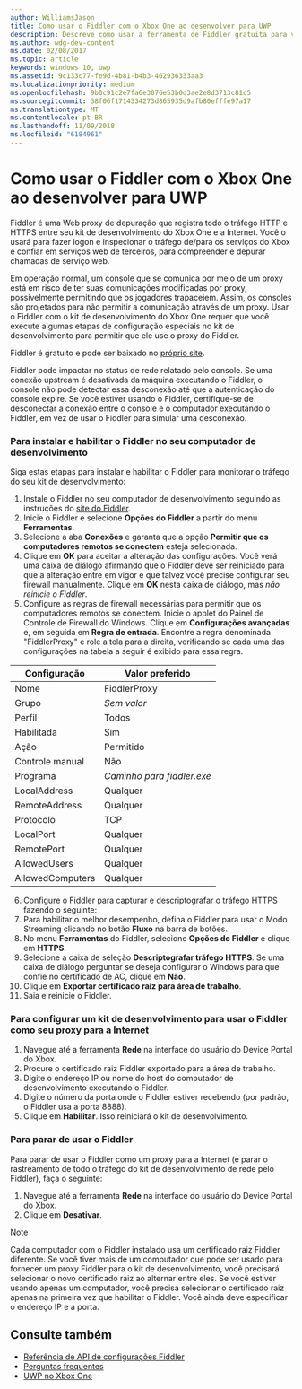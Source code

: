 ```yaml
---
author: WilliamsJason
title: Como usar o Fiddler com o Xbox One ao desenvolver para UWP
description: Descreve como usar a ferramenta de Fiddler gratuita para ver o tráfego de rede em um kit de desenvolvimento UWP do Xbox One.
ms.author: wdg-dev-content
ms.date: 02/08/2017
ms.topic: article
keywords: windows 10, uwp
ms.assetid: 9c133c77-fe9d-4b81-b4b3-462936333aa3
ms.localizationpriority: medium
ms.openlocfilehash: 9b0c91c2e7fa6e3076e53b0d3ae2e8d3713c81c5
ms.sourcegitcommit: 38f06f1714334273d865935d9afb80efffe97a17
ms.translationtype: MT
ms.contentlocale: pt-BR
ms.lasthandoff: 11/09/2018
ms.locfileid: "6184961"
---
```

# <a name="how-to-use-fiddler-with-xbox-one-when-developing-for-uwp"></a>Como usar o Fiddler com o Xbox One ao desenvolver para UWP

Fiddler é uma Web proxy de depuração que registra todo o tráfego HTTP e HTTPS entre seu kit de desenvolvimento do Xbox One e a Internet. Você o usará para fazer logon e inspecionar o tráfego de/para os serviços do Xbox e confiar em serviços web de terceiros, para compreender e depurar chamadas de serviço web. 

Em operação normal, um console que se comunica por meio de um proxy está em risco de ter suas comunicações modificadas por proxy, possivelmente permitindo que os jogadores trapaceiem. Assim, os consoles são projetados para não permitir a comunicação através de um proxy. Usar o Fiddler com o kit de desenvolvimento do Xbox One requer que você execute algumas etapas de configuração especiais no kit de desenvolvimento para permitir que ele use o proxy do Fiddler. 

Fiddler é gratuito e pode ser baixado no [próprio site](http://www.fiddler2.com/fiddler2/). 

Fiddler pode impactar no status de rede relatado pelo console. Se uma conexão upstream é desativada da máquina executando o Fiddler, o console não pode detectar essa desconexão até que a autenticação do console expire. Se você estiver usando o Fiddler, certifique-se de desconectar a conexão entre o console e o computador executando o Fiddler, em vez de usar o Fiddler para simular uma desconexão.

### <a name="to-install-and-enable-fiddler-on-your-development-pc"></a>Para instalar e habilitar o Fiddler no seu computador de desenvolvimento
Siga estas etapas para instalar e habilitar o Fiddler para monitorar o tráfego do seu kit de desenvolvimento:

1. Instale o Fiddler no seu computador de desenvolvimento seguindo as instruções do [site do Fiddler](http://www.fiddler2.com/fiddler2/). 
2. Inicie o Fiddler e selecione **Opções do Fiddler** a partir do menu **Ferramentas**. 
3. Selecione a aba **Conexões** e garanta que a opção **Permitir que os computadores remotos se conectem** esteja selecionada. 
4. Clique em **OK** para aceitar a alteração das configurações. Você verá uma caixa de diálogo afirmando que o Fiddler deve ser reiniciado para que a alteração entre em vigor e que talvez você precise configurar seu firewall manualmente. Clique em **OK** nesta caixa de diálogo, mas *não reinicie o Fiddler*.
5. Configure as regras de firewall necessárias para permitir que os computadores remotos se conectem. Inicie o applet do Painel de Controle de Firewall do Windows. Clique em **Configurações avançadas** e, em seguida em **Regra de entrada**. Encontre a regra denominada "FiddlerProxy" e role a tela para a direita, verificando se cada uma das configurações na tabela a seguir é exibido para essa regra.
  
  | Configuração           | Valor preferido                |
  | ----              | ----                           |
  | Nome              | FiddlerProxy                   |
  | Grupo             | *Sem valor* |
  | Perfil           | Todos                            |
  | Habilitada           | Sim                            |
  | Ação            | Permitido                          |
  | Controle manual          | Não                             |
  | Programa           | *Caminho para fiddler.exe*          |
  | LocalAddress      | Qualquer                            |
  | RemoteAddress     | Qualquer                            |
  | Protocolo          | TCP                            |
  | LocalPort         | Qualquer                            |
  | RemotePort        | Qualquer                            |
  | AllowedUsers      | Qualquer                            |
  | AllowedComputers  | Qualquer                            |


6. Configure o Fiddler para capturar e descriptografar o tráfego HTTPS fazendo o seguinte:
  1. Para habilitar o melhor desempenho, defina o Fiddler para usar o Modo Streaming clicando no botão **Fluxo** na barra de botões.
  2. No menu **Ferramentas** do Fiddler, selecione **Opções do Fiddler** e clique em **HTTPS**.
  3. Selecione a caixa de seleção **Descriptografar tráfego HTTPS**. Se uma caixa de diálogo perguntar se deseja configurar o Windows para que confie no certificado de AC, clique em **Não**.
  4. Clique em **Exportar certificado raiz para área de trabalho**.
7. Saia e reinicie o Fiddler.

### <a name="to-configure-a-dev-kit-to-use-fiddler-as-its-proxy-to-the-internet"></a>Para configurar um kit de desenvolvimento para usar o Fiddler como seu proxy para a Internet

1. Navegue até a ferramenta **Rede** na interface do usuário do Device Portal do Xbox.
2. Procure o certificado raiz Fiddler exportado para a área de trabalho. 
3. Digite o endereço IP ou nome do host do computador de desenvolvimento executando o Fiddler.
4. Digite o número da porta onde o Fiddler estiver recebendo (por padrão, o Fiddler usa a porta 8888). 
5. Clique em **Habilitar**. Isso reiniciará o kit de desenvolvimento.

### <a name="to-stop-using-fiddler"></a>Para parar de usar o Fiddler
Para parar de usar o Fiddler como um proxy para a Internet (e parar o rastreamento de todo o tráfego do kit de desenvolvimento de rede pelo Fiddler), faça o seguinte:

1. Navegue até a ferramenta **Rede** na interface do usuário do Device Portal do Xbox.
2. Clique em **Desativar**.

> [!NOTE]
> Cada computador com o Fiddler instalado usa um certificado raiz Fiddler diferente. Se você tiver mais de um computador que pode ser usado para fornecer um proxy Fiddler para o kit de desenvolvimento, você precisará selecionar o novo certificado raiz ao alternar entre eles. Se você estiver usando apenas um computador, você precisa selecionar o certificado raiz apenas na primeira vez que habilitar o Fiddler. Você ainda deve especificar o endereço IP e a porta.

## <a name="see-also"></a>Consulte também
- [Referência de API de configurações Fiddler](wdp-fiddler-api.md)
- [Perguntas frequentes](frequently-asked-questions.md)
- [UWP no Xbox One](index.md)



